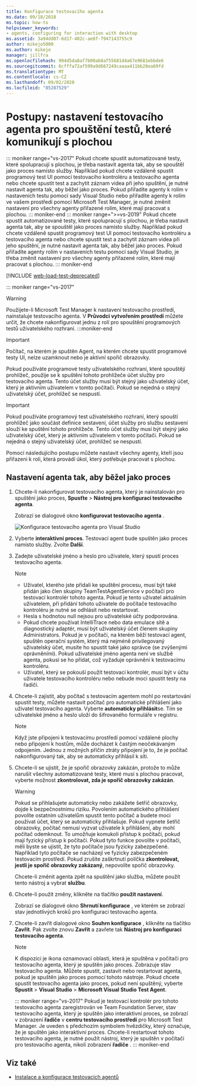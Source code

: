 ```yaml
---
title: Konfigurace testovacího agenta
ms.date: 09/18/2018
ms.topic: how-to
helpviewer_keywords:
- agents, configuring for interaction with desktop
ms.assetid: 3a94dd07-6d17-402c-ae8f-7947143755c9
author: mikejo5000
ms.author: mikejo
manager: jillfra
ms.openlocfilehash: 994d5da8af7b00ab8af55681d4a67e9681ebbde6
ms.sourcegitcommit: 6cfffa72af599a9d667249caaaa411bb28ea69fd
ms.translationtype: MT
ms.contentlocale: cs-CZ
ms.lasthandoff: 09/02/2020
ms.locfileid: "85287529"
---
```

# <a name="how-to-set-up-your-test-agent-to-run-tests-that-interact-with-the-desktop"></a>Postupy: nastavení testovacího agenta pro spouštění testů, které komunikují s plochou

::: moniker range="vs-2017"
Pokud chcete spustit automatizované testy, které spolupracují s plochou, je třeba nastavit agenta tak, aby se spouštěl jako proces namísto služby. Například pokud chcete vzdáleně spustit programový test UI pomocí testovacího kontroléru a testovacího agenta nebo chcete spustit test a zachytit záznam videa při jeho spuštění, je nutné nastavit agenta tak, aby běžel jako proces. Pokud přiřadíte agenty k rolím v nastaveních testu pomocí sady Visual Studio nebo přiřadíte agenty k rolím ve vašem prostředí pomocí Microsoft Test Manager, je nutné změnit nastavení pro všechny agenty přiřazené rolím, které mají pracovat s plochou.
::: moniker-end
::: moniker range=">=vs-2019"
Pokud chcete spustit automatizované testy, které spolupracují s plochou, je třeba nastavit agenta tak, aby se spouštěl jako proces namísto služby. Například pokud chcete vzdáleně spustit programový test UI pomocí testovacího kontroléru a testovacího agenta nebo chcete spustit test a zachytit záznam videa při jeho spuštění, je nutné nastavit agenta tak, aby běžel jako proces. Pokud přiřadíte agenty rolím v nastaveních testu pomocí sady Visual Studio, je třeba změnit nastavení pro všechny agenty přiřazené rolím, které mají pracovat s plochou.
::: moniker-end

[!INCLUDE [web-load-test-deprecated](includes/web-load-test-deprecated.md)]

::: moniker range="vs-2017"
> [!WARNING]
> Použijete-li Microsoft Test Manager k nastavení testovacího prostředí, nainstaluje testovacího agenta. V **Průvodci vytvořením prostředí** můžete určit, že chcete nakonfigurovat jednu z rolí pro spouštění programových testů uživatelského rozhraní.
:::moniker-end

> [!IMPORTANT]
> Počítač, na kterém je spuštěn Agent, na kterém chcete spustit programové testy UI, nelze uzamknout nebo je aktivní spořič obrazovky.

Pokud používáte programové testy uživatelského rozhraní, které spouštějí prohlížeč, použije se k spuštění tohoto prohlížeče účet služby pro testovacího agenta. Tento účet služby musí být stejný jako uživatelský účet, který je aktivním uživatelem v tomto počítači. Pokud se nejedná o stejný uživatelský účet, prohlížeč se nespustí.

> [!IMPORTANT]
> Pokud používáte programový test uživatelského rozhraní, který spouští prohlížeč jako součást definice sestavení, účet služby pro službu sestavení slouží ke spuštění tohoto prohlížeče. Tento účet služby musí být stejný jako uživatelský účet, který je aktivním uživatelem v tomto počítači. Pokud se nejedná o stejný uživatelský účet, prohlížeč se nespustí.

Pomocí následujícího postupu můžete nastavit všechny agenty, kteří jsou přiřazeni k roli, která provádí úkol, který potřebuje pracovat s plochou.

## <a name="to-set-up-an-agent-to-run-as-a-process"></a>Nastavení agenta tak, aby běžel jako proces

1. Chcete-li nakonfigurovat testovacího agenta, který je nainstalován pro spuštění jako proces, **Spusťte**  >  **Nástroj pro konfiguraci testovacího agenta**.

   Zobrazí se dialogové okno **konfigurovat testovacího agenta** .

   ![Konfigurace testovacího agenta pro Visual Studio](media/configure-test-agent.png)

2. Vyberte **interaktivní proces**. Testovací agent bude spuštěn jako proces namísto služby. Zvolte **Další**.

3. Zadejte uživatelské jméno a heslo pro uživatele, který spustí proces testovacího agenta.

   > [!NOTE]
   > - Uživatel, kterého jste přidali ke spuštění procesu, musí být také přidán jako člen skupiny TeamTestAgentService v počítači pro testovací kontrolér tohoto agenta. Pokud je tento uživatel aktuálním uživatelem, při přidání tohoto uživatele do počítače testovacího kontroléru je nutné se odhlásit nebo restartovat.
   > - Hesla s hodnotou null nejsou pro uživatelské účty podporována.
   > - Pokud chcete používat IntelliTrace nebo data emulace sítě a diagnostický adaptér, musí být uživatelský účet členem skupiny Administrators. Pokud je v počítači, na kterém běží testovací agent, spuštěn operační systém, který má nejméně privilegovaný uživatelský účet, musíte ho spustit také jako správce (se zvýšenými oprávněními). Pokud uživatelské jméno agenta není ve službě agenta, pokusí se ho přidat, což vyžaduje oprávnění k testovacímu kontroléru.
   > - Uživatel, který se pokouší použít testovací kontrolér, musí být v účtu uživatele testovacího kontroléru nebo nebude moci spustit testy na řadiči.

4. Chcete-li zajistit, aby počítač s testovacím agentem mohl po restartování spustit testy, můžete nastavit počítač pro automatické přihlášení jako uživatel testovacího agenta. Vyberte **automaticky přihlásit**se. Tím se uživatelské jméno a heslo uloží do šifrovaného formuláře v registru.

   > [!NOTE]
   > Když jste připojeni k testovacímu prostředí pomocí vzdálené plochy nebo připojení k hostům, může docházet k častým neočekávaným odpojením. Jednou z možných příčin ztráty připojení je to, že je počítač nakonfigurovaný tak, aby se automaticky přihlásil k síti.

5. Chcete-li se ujistit, že je spořič obrazovky zakázán, protože to může narušit všechny automatizované testy, které musí s plochou pracovat, vyberte možnost **zkontrolovat, zda je spořič obrazovky zakázán**.

   > [!WARNING]
   > Pokud se přihlašujete automaticky nebo zakážete šetřič obrazovky, dojde k bezpečnostnímu riziku. Povolením automatického přihlášení povolíte ostatním uživatelům spustit tento počítač a budete moci používat účet, který se automaticky přihlašuje. Pokud vypnete šetřič obrazovky, počítač nemusí vyzvat uživatele k přihlášení, aby mohl počítač odemknout. To umožňuje komukoli přístup k počítači, pokud mají fyzický přístup k počítači. Pokud tyto funkce povolíte v počítači, měli byste se ujistit, že tyto počítače jsou fyzicky zabezpečené. Například tyto počítače se nacházejí ve fyzicky zabezpečeném testovacím prostředí. Pokud zrušíte zaškrtnutí políčka **zkontrolovat, jestli je spořič obrazovky zakázaný**, nepovolíte spořič obrazovky.

   Chcete-li změnit agenta zpět na spuštění jako služba, můžete použít tento nástroj a vybrat **službu**.

6. Chcete-li použít změny, klikněte na tlačítko **použít nastavení**.

   Zobrazí se dialogové okno **Shrnutí konfigurace** , ve kterém se zobrazí stav jednotlivých kroků pro konfiguraci testovacího agenta.

7. Chcete-li zavřít dialogové okno **Souhrn konfigurace** , klikněte na tlačítko **Zavřít**. Pak zvolte znovu **Zavřít** a zavřete tak **Nástroj pro konfiguraci testovacího agenta**.

   > [!NOTE]
   > K dispozici je ikona oznamovací oblasti, která je spuštěna v počítači pro testovacího agenta, který je spuštěn jako proces. Zobrazuje stav testovacího agenta. Můžete spustit, zastavit nebo restartovat agenta, pokud je spuštěn jako proces pomocí tohoto nástroje. Pokud chcete spustit testovacího agenta jako proces, pokud není spuštěný, vyberte **Spustit**  >  **Visual Studio**  >  **Microsoft Visual Studio Test Agent**.

   ::: moniker range="vs-2017"
   Pokud je testovací kontrolér pro tohoto testovacího agenta zaregistrován ve Team Foundation Server, stav testovacího agenta, který je spuštěn jako interaktivní proces, se zobrazí v zobrazení **řadiče** v **centru testovacího prostředí** pro Microsoft Test Manager. Je uveden s předchozím symbolem hvězdičky, který označuje, že je spuštěn jako interaktivní proces. Chcete-li restartovat tohoto testovacího agenta, je nutné použít nástroj, který je spuštěn v počítači pro testovacího agenta, nikoli zobrazení **řadiče** .
   ::: moniker-end

## <a name="see-also"></a>Viz také

- [Instalace a konfigurace testovacích agentů](../test/lab-management/install-configure-test-agents.md)
